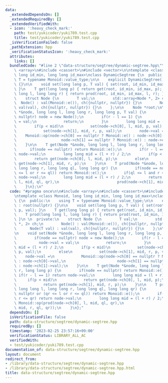 ```yaml
---
data:
  _extendedDependsOn: []
  _extendedRequiredBy: []
  _extendedVerifiedWith:
  - icon: ':heavy_check_mark:'
    path: test/yukicoder/yuki789.test.cpp
    title: test/yukicoder/yuki789.test.cpp
  _isVerificationFailed: false
  _pathExtension: hpp
  _verificationStatusIcon: ':heavy_check_mark:'
  attributes:
    links: []
  bundledCode: "#line 2 \"data-structure/segtree/dynamic-segtree.hpp\"\n\n#include\
    \ <array>\n#include <cassert>\n#include <vector>\n\ntemplate <class Monoid, long\
    \ long id_min, long long id_max>\nclass DynamicSegtree {\n  public:\n    using\
    \ T = typename Monoid::value_type;\n\n    explicit DynamicSegtree() : root(nullptr)\
    \ {}\n\n    void set(long long p, T val) { set(root, id_min, id_max, p, val);\
    \ }\n    T get(long long p) { return get(root, id_min, id_max, p); }\n    T prod(long\
    \ long l, long long r) { return prod(root, id_min, id_max, l, r); }\n \n  private:\n\
    \    struct Node {\n        T val;\n        std::array<Node *, 2> ch;\n      \
    \  Node() : val(Monoid::e()), ch({nullptr, nullptr}) {}\n        Node(T val) :\
    \ val(val), ch({nullptr, nullptr}) {}\n    };\n\n    Node *root;\n\n    void set(Node\
    \ *&node, long long l, long long r, long long p, T val) {\n        if(node ==\
    \ nullptr) node = new Node();\n        if(r - l == 1) {\n            node->val\
    \ = val;\n            return;\n        }\n        long long mid = (l + r) / 2;\n\
    \        if(p < mid)\n            set(node->ch[0], l, mid, p, val);\n        else\n\
    \            set(node->ch[1], mid, r, p, val);\n        node->val =\n        \
    \    Monoid::op(node->ch[0] == nullptr ? Monoid::e() : node->ch[0]->val,\n   \
    \                    node->ch[1] == nullptr ? Monoid::e() : node->ch[1]->val);\n\
    \    }\n\n    T get(Node *&node, long long l, long long r, long long p) {\n  \
    \      if(node == nullptr) return Monoid::e();\n        if(r - l == 1) return\
    \ node->val;\n        long long mid = (l + r) / 2;\n        if(p < mid)\n    \
    \        return get(node->ch[0], l, mid, p);\n        else\n            return\
    \ get(node->ch[1], mid, r, p);\n    }\n\n    T prod(Node *&node, long long l,\
    \ long long r, long long ql, long long qr) {\n        if(node == nullptr or (qr\
    \ <= l or r <= ql)) return Monoid::e();\n        if(ql <= l and r <= qr) return\
    \ node->val;\n        long long mid = (l + r) / 2;\n        return Monoid::op(prod(node->ch[0],\
    \ l, mid, ql, qr),\n                          prod(node->ch[1], mid, r, ql, qr));\n\
    \    }\n};\n"
  code: "#pragma once\n\n#include <array>\n#include <cassert>\n#include <vector>\n\
    \ntemplate <class Monoid, long long id_min, long long id_max>\nclass DynamicSegtree\
    \ {\n  public:\n    using T = typename Monoid::value_type;\n\n    explicit DynamicSegtree()\
    \ : root(nullptr) {}\n\n    void set(long long p, T val) { set(root, id_min, id_max,\
    \ p, val); }\n    T get(long long p) { return get(root, id_min, id_max, p); }\n\
    \    T prod(long long l, long long r) { return prod(root, id_min, id_max, l, r);\
    \ }\n \n  private:\n    struct Node {\n        T val;\n        std::array<Node\
    \ *, 2> ch;\n        Node() : val(Monoid::e()), ch({nullptr, nullptr}) {}\n  \
    \      Node(T val) : val(val), ch({nullptr, nullptr}) {}\n    };\n\n    Node *root;\n\
    \n    void set(Node *&node, long long l, long long r, long long p, T val) {\n\
    \        if(node == nullptr) node = new Node();\n        if(r - l == 1) {\n  \
    \          node->val = val;\n            return;\n        }\n        long long\
    \ mid = (l + r) / 2;\n        if(p < mid)\n            set(node->ch[0], l, mid,\
    \ p, val);\n        else\n            set(node->ch[1], mid, r, p, val);\n    \
    \    node->val =\n            Monoid::op(node->ch[0] == nullptr ? Monoid::e()\
    \ : node->ch[0]->val,\n                       node->ch[1] == nullptr ? Monoid::e()\
    \ : node->ch[1]->val);\n    }\n\n    T get(Node *&node, long long l, long long\
    \ r, long long p) {\n        if(node == nullptr) return Monoid::e();\n       \
    \ if(r - l == 1) return node->val;\n        long long mid = (l + r) / 2;\n   \
    \     if(p < mid)\n            return get(node->ch[0], l, mid, p);\n        else\n\
    \            return get(node->ch[1], mid, r, p);\n    }\n\n    T prod(Node *&node,\
    \ long long l, long long r, long long ql, long long qr) {\n        if(node ==\
    \ nullptr or (qr <= l or r <= ql)) return Monoid::e();\n        if(ql <= l and\
    \ r <= qr) return node->val;\n        long long mid = (l + r) / 2;\n        return\
    \ Monoid::op(prod(node->ch[0], l, mid, ql, qr),\n                          prod(node->ch[1],\
    \ mid, r, ql, qr));\n    }\n};"
  dependsOn: []
  isVerificationFile: false
  path: data-structure/segtree/dynamic-segtree.hpp
  requiredBy: []
  timestamp: '2023-02-25 23:57:16+09:00'
  verificationStatus: LIBRARY_ALL_AC
  verifiedWith:
  - test/yukicoder/yuki789.test.cpp
documentation_of: data-structure/segtree/dynamic-segtree.hpp
layout: document
redirect_from:
- /library/data-structure/segtree/dynamic-segtree.hpp
- /library/data-structure/segtree/dynamic-segtree.hpp.html
title: data-structure/segtree/dynamic-segtree.hpp
---
```

